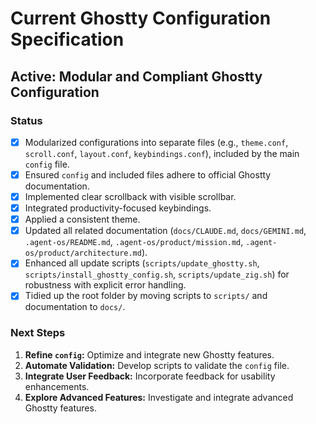 # Current Ghostty Configuration Specification

## Active: Modular and Compliant Ghostty Configuration

### Status
- [x] Modularized configurations into separate files (e.g., `theme.conf`, `scroll.conf`, `layout.conf`, `keybindings.conf`), included by the main `config` file.
- [x] Ensured `config` and included files adhere to official Ghostty documentation.
- [x] Implemented clear scrollback with visible scrollbar.
- [x] Integrated productivity-focused keybindings.
- [x] Applied a consistent theme.
- [x] Updated all related documentation (`docs/CLAUDE.md`, `docs/GEMINI.md`, `.agent-os/README.md`, `.agent-os/product/mission.md`, `.agent-os/product/architecture.md`).
- [x] Enhanced all update scripts (`scripts/update_ghostty.sh`, `scripts/install_ghostty_config.sh`, `scripts/update_zig.sh`) for robustness with explicit error handling.
- [x] Tidied up the root folder by moving scripts to `scripts/` and documentation to `docs/`.

### Next Steps
1.  **Refine `config`:** Optimize and integrate new Ghostty features.
2.  **Automate Validation:** Develop scripts to validate the `config` file.
3.  **Integrate User Feedback:** Incorporate feedback for usability enhancements.
4.  **Explore Advanced Features:** Investigate and integrate advanced Ghostty features.
